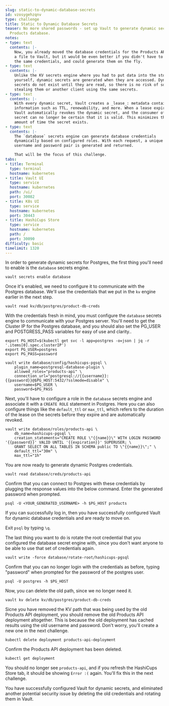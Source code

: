 ```yaml
---
slug: static-to-dynamic-database-secrets
id: vzosygehzqnv
type: challenge
title: Static to Dynamic Database Secrets
teaser: No more shared passwords - set up Vault to generate dynamic secrets for the
  Products database.
notes:
- type: text
  contents: |-
    Now, you already moved the database credentials for the Products API from
    a file to Vault, but it would be even better if you didn't have to use
    the same credentials, and could generate them on the fly.
- type: text
  contents: |-
    Unlike the KV secrets engine where you had to put data into the store
    yourself, dynamic secrets are generated when they are accessed. Dynamic
    secrets do not exist until they are read, so there is no risk of someone
    stealing them or another client using the same secrets.
- type: text
  contents: |-
    With every dynamic secret, Vault creates a _lease_: metadata containing
    information such as TTL, renewability, and more. When a lease expires,
    Vault automatically revokes the dynamic secret, and the consumer of the
    secret can no longer be certain that it is valid. This minimizes the
    amount of time the secret exists.
- type: text
  contents: |-
    The `database` secrets engine can generate database credentials
    dynamically based on configured roles. With each request, a unique
    username and password pair is generated and returned.

    That will be the focus of this challenge.
tabs:
- title: Terminal
  type: terminal
  hostname: kubernetes
- title: Vault UI
  type: service
  hostname: kubernetes
  path: /ui/
  port: 30082
- title: K8s UI
  type: service
  hostname: kubernetes
  port: 30443
- title: HashiCups Store
  type: service
  hostname: kubernetes
  path: /
  port: 30090
difficulty: basic
timelimit: 1320
---
```

In order to generate dynamic secrets for Postgres, the first thing you'll
need to enable is the `database` secrets engine.

```
vault secrets enable database
```

Once it's enabled, we need to configure it to communicate with the Postgres
database. We'll use the credentials that we put in the `kv` engine earlier
in the next step.

```
vault read kv/db/postgres/product-db-creds
```

With the credentials fresh in mind, you must configure the `database`
secrets engine to communicate with your Postgres server. You'll need to
get the Cluster IP for the Postgres database, and you should also set the
PG_USER and POSTGRESS_PASS variables for easy of use and clarity..

```
export PG_HOST=$(kubectl get svc -l app=postgres -o=json | jq -r '.items[0].spec.clusterIP')
export PG_USER=postgres
export PG_PASS=password
```

```
vault write database/config/hashicups-pgsql \
    plugin_name=postgresql-database-plugin \
    allowed_roles="products-api" \
    connection_url="postgresql://{{username}}:{{password}}@$PG_HOST:5432/?sslmode=disable" \
    username=$PG_USER \
    password=$PG_PASS
```

Next, you'll have to configure a role in the `database` secrets engine and associate
it with a `CREATE ROLE` statement in Postgres. Here you can also configure things like
the `default_ttl` or `max_ttl`, which refers to the duration of the lease on the
secrets before they expire and are automatically revoked.

```
vault write database/roles/products-api \
    db_name=hashicups-pgsql \
    creation_statements="CREATE ROLE \"{{name}}\" WITH LOGIN PASSWORD '{{password}}' VALID UNTIL '{{expiration}}' SUPERUSER; \
    GRANT SELECT ON ALL TABLES IN SCHEMA public TO \"{{name}}\";" \
    default_ttl="30m" \
    max_ttl="1h"
```

You are now ready to generate dynamic Postgres credentials.

```
vault read database/creds/products-api
```

Confirm that you can connect to Postgres with these credentials by plugging
the response values into the below command. Enter the generated password
when prompted.

```
psql -U <YOUR_GENERATED_USERNAME> -h $PG_HOST products
```

If you can successfully log in,  then you have successfully configured Vault
for dynamic database credentials and are ready to move on.

Exit `psql` by typing `\q`.

The last thing you want to do is rotate the root credential that you
configured the database secret engine with, since you don't want anyone
to be able to use that set of credentials again.

```
vault write -force database/rotate-root/hashicups-pgsql
```

Confirm that you can no longer login with the credentials as before, typing
"password" when prompted for the password of the postgres user.

```
psql -U postgres -h $PG_HOST
```

Now, you can delete the old path, since we no longer need it.

```
vault kv delete kv/db/postgres/product-db-creds
```

Sicne you have removed the KV path that was being used by the old Products
API deployment, you should remove the old Products API deployment
altogether. This is because the old deployment has cached results using
the old username and password. Don't worry, you'll create a new one in the
next challenge.

```
kubectl delete deployment products-api-deployment
```

Confirm the Products API deployment has been deleted.

```
kubectl get deployment
```

You should no longer see `products-api`, and if you refresh the HashiCups
Store tab, it should be showing `Error :(` again. You'll fix this in the
next challenge.

You have successfully configured Vault for dynamic secrets, and eliminated another
potential security issue by deleting the old credentials and rotating them in Vault.